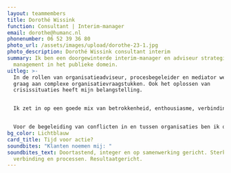 ```yaml
---
layout: teammembers
title: Dorothé Wissink
function: Consultant | Interim-manager
email: dorothe@humanc.nl
phonenumber: 06 52 39 36 80
photo_url: /assets/images/upload/dorothe-23-1.jpg
photo_description: Dorothé Wissink consultant interim
summary: Ik ben een doorgewinterde interim-manager en adviseur strategisch
  management in het publieke domein. ​
uitleg: >-
  In de rollen van organisatieadviseur, procesbegeleider en mediator werk ik
  graag aan complexe organisatievraagstukken. Ook het oplossen van
  crisissituaties heeft mijn belangstelling. ​


  ​Ik zet in op een goede mix van betrokkenheid, enthousiasme, verbinding en focus op proces en resultaat. Daarbij geloof ik sterk in de samenhang tussen strategie, mens, middelen en processen, om daarmee het beste uit mens en organisatie te halen. ​


  ​Voor de begeleiding van conflicten in en tussen organisaties ben ik ook inzetbaar als (Mfn-geregistreerd) mediator.
bg_color: Lichtblauw
card_title: Tijd voor actie?
soundbites: "Klanten noemen mij: "
soundbites_text: Doortastend, integer en op samenwerking gericht. Sterk op
  verbinding en processen. Resultaatgericht.
---
```


